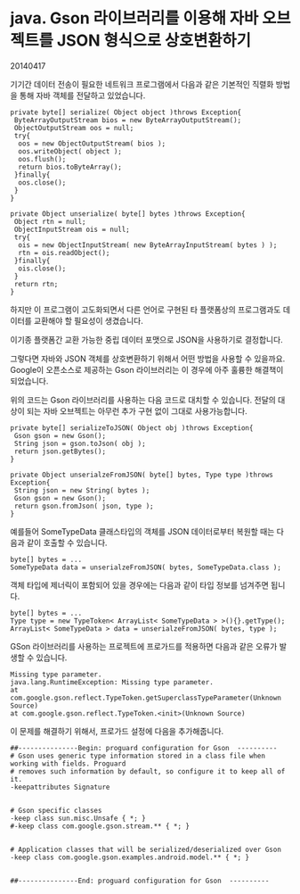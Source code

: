 # java. Gson 라이브러리를 이용해 자바 오브젝트를 JSON 형식으로 상호변환하기

20140417


기기간 데이터 전송이 필요한 네트워크 프로그램에서
다음과 같은 기본적인 직렬화 방법을 통해 자바 객체를 전달하고 있었습니다.

```
private byte[] serialize( Object object )throws Exception{
 ByteArrayOutputStream bios = new ByteArrayOutputStream();
 ObjectOutputStream oos = null;
 try{
  oos = new ObjectOutputStream( bios );
  oos.writeObject( object );
  oos.flush();
  return bios.toByteArray();
 }finally{
  oos.close();
 }
}

private Object unserialize( byte[] bytes )throws Exception{
 Object rtn = null;
 ObjectInputStream ois = null;
 try{
  ois = new ObjectInputStream( new ByteArrayInputStream( bytes ) );
  rtn = ois.readObject();
 }finally{
  ois.close();
 }
 return rtn;
}
```

하지만 이 프로그램이 고도화되면서 다른 언어로 구현된 타 플랫폼상의 프로그램과도 데이터를 교환해야 할 필요성이 생겼습니다.

이기종 플랫폼간 교환 가능한 중립 데이터 포맷으로 JSON을 사용하기로 결정합니다.

그렇다면 자바와 JSON 객체를 상호변환하기 위해서 어떤 방법을 사용할 수 있을까요.
Google이 오픈소스로 제공하는 Gson 라이브러리는 이 경우에 아주 훌륭한 해결책이 되었습니다.

위의 코드는 Gson 라이브러리를 사용하는 다음 코드로 대치할 수 있습니다.
전달의 대상이 되는 자바 오브젝트는 아무런 추가 구현 없이 그대로 사용가능합니다.

```
private byte[] serializeToJSON( Object obj )throws Exception{
 Gson gson = new Gson();
 String json = gson.toJson( obj );
 return json.getBytes();
}

private Object unserialzeFromJSON( byte[] bytes, Type type )throws Exception{
 String json = new String( bytes );
 Gson gson = new Gson();
 return gson.fromJson( json, type );
}
```

예를들어 SomeTypeData 클래스타입의 객체를 JSON 데이터로부터 복원할 때는 다음과 같이 호출할 수 있습니다.

```
byte[] bytes = ...
SomeTypeData data = unserialzeFromJSON( bytes, SomeTypeData.class );
```

객체 타입에 제너릭이 포함되어 있을 경우에는 다음과 같이 타입 정보를 넘겨주면 됩니다.

```
byte[] bytes = ...
Type type = new TypeToken< ArrayList< SomeTypeData > >(){}.getType();
ArrayList< SomeTypeData > data = unserialzeFromJSON( bytes, type );
```

GSon 라이브러리를 사용하는 프로젝트에 프로가드를 적용하면 다음과 같은 오류가 발생할 수 있습니다.

```
Missing type parameter.
java.lang.RuntimeException: Missing type parameter.
at com.google.gson.reflect.TypeToken.getSuperclassTypeParameter(Unknown Source)
at com.google.gson.reflect.TypeToken.<init>(Unknown Source)
```

이 문제를 해결하기 위해서, 프로가드 설정에 다음을 추가해줍니다.



```
##---------------Begin: proguard configuration for Gson  ----------
# Gson uses generic type information stored in a class file when working with fields. Proguard
# removes such information by default, so configure it to keep all of it.
-keepattributes Signature


# Gson specific classes
-keep class sun.misc.Unsafe { *; }
#-keep class com.google.gson.stream.** { *; }


# Application classes that will be serialized/deserialized over Gson
-keep class com.google.gson.examples.android.model.** { *; }


##---------------End: proguard configuration for Gson  ----------

```


